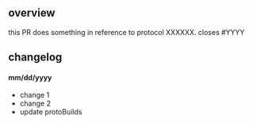 ## overview

this PR does something in reference to protocol XXXXXX. closes #YYYY

## changelog

#### mm/dd/yyyy
- change 1
- change 2
- update protoBuilds
